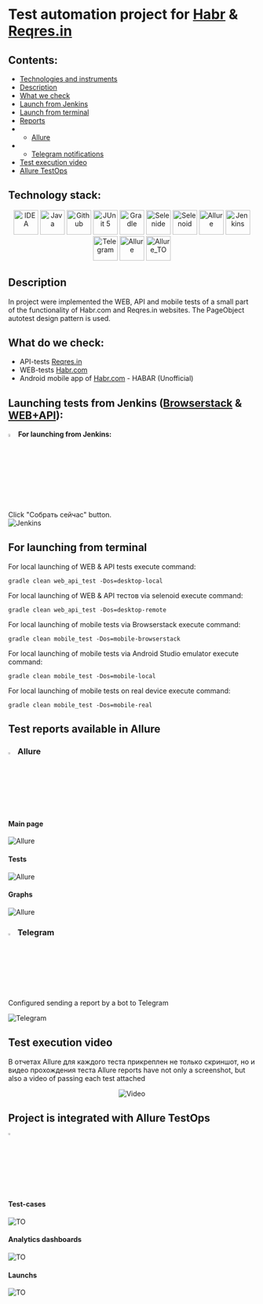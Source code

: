 # Test automation project for <a target="_blank" href="https://habr.com/">Habr</a> & <a target="_blank" href="https://reqres.in/">Reqres.in</a>

## Contents:
- [Technologies and instruments](#gear)
- [Description](#description)
- [What we check](#check_mark)
- [Launch from Jenkins](#jenkins)
- [Launch from terminal](#terminal)
- [Reports](#reports)
- - [Allure](#allure)
- - [Telegram notifications](#telegram)
- [Test execution video](#test_video)
- [Allure TestOps](#testops)

## <b id="gear">Technology stack:</b>

<p align="center">
<img src="src/test/resources/img/logo/Idea.svg" width="50" height="50"  alt="IDEA"/>
<img src="src/test/resources/img/logo/Java.svg" width="50" height="50"  alt="Java"/>
<img src="src/test/resources/img/logo/GitHub.svg" width="50" height="50"  alt="Github"/>
<img src="src/test/resources/img/logo/Junit5.svg" width="50" height="50"  alt="JUnit 5"/>
<img src="src/test/resources/img/logo/Gradle.svg" width="50" height="50"  alt="Gradle"/>
<img src="src/test/resources/img/logo/Selenide.svg" width="50" height="50"  alt="Selenide"/>
<img src="src/test/resources/img/logo/Selenoid.svg" width="50" height="50"  alt="Selenoid"/>
<img src="src/test/resources/img/logo/Allure.svg" width="50" height="50"  alt="Allure"/>
<img src="src/test/resources/img/logo/Jenkins.svg" width="50" height="50"  alt="Jenkins"/>
<img src="src/test/resources/img/logo/Telegram.svg" width="50" height="50"  alt="Telegram"/>
<img src="src/test/resources/img/logo/Allure.svg" width="50" height="50"  alt="Allure"/>
<img src="src/test/resources/img/logo/Allure_TO.svg" width="50" height="50"  alt="Allure_TO"/>
</p>

## <b id="description">Description</b>
In project were implemented the WEB, API and mobile tests of a small part of the functionality of Habr.com and Reqres.in websites. The PageObject autotest design pattern is used.

## <b id="check_mark">What do we check:</b>
- API-tests <a href=reqres.in>Reqres.in</a>
- WEB-tests <a href=habr.com>Habr.com</a>
- Android mobile app of <a href=habr.com>Habr.com</a> - HABAR (Unofficial)

## Launching tests from Jenkins (<a href=https://jenkins.autotests.cloud/job/aleksei-perchukov-Diploma-Browserstack/>Browserstack</a>  & <a href=https://jenkins.autotests.cloud/job/aleksei-perchukov-Diploma-Desktop/>WEB+API</a>): 

<p><img width="4%" title="Jenkins" src="src/test/resources/img/logo/Jenkins.svg"><b id="jenkins">For launching from Jenkins:</b>
<br>Click "Собрать сейчас" button.
<br>
<img src="src/test/resources/img/screen/Jenkins-run.jpg" alt="Jenkins"/>

## <b id="terminal">For launching from terminal</b>

For local launching of WEB & API tests execute command:
```
gradle clean web_api_test -Dos=desktop-local
```

For local launching of  WEB & API тестов via selenoid execute command:
```
gradle clean web_api_test -Dos=desktop-remote
```

For local launching of mobile tests via Browserstack execute command:
```
gradle clean mobile_test -Dos=mobile-browserstack
```

For local launching of mobile tests via Android Studio emulator execute command:
```
gradle clean mobile_test -Dos=mobile-local
```

For local launching of mobile tests on real device execute command:
```
gradle clean mobile_test -Dos=mobile-real
```

## <b id="reports">Test reports available in Allure</b>

### <b id="allure"><img width="3%" title="Allure" src="src/test/resources/img/logo/Allure.svg"> Allure</b>

#### Main page

<img src="src/test/resources/img/screen/AllureMain.jpg" alt="Allure"/>

#### Tests

<img src="src/test/resources/img/screen/AllureGraph.jpg" alt="Allure"/>

#### Graphs

<img src="src/test/resources/img/screen/AllureTests.jpg" alt="Allure"/>

### <img width="3%" title="Telegram" src="src/test/resources/img/logo/Telegram.svg" id="telegram"> Telegram

Configured sending a report by a bot to Telegram

<img src="src/test/resources/img/screen/Bot.jpg" alt="Telegram"/>

## <b id="test_video">Test execution video</b>

В отчетах Allure для каждого теста прикреплен не только скриншот, но и видео прохождения теста
Allure reports have not only a screenshot, but also a video of passing each test attached

<p align="center">
  <img title="Video" src="src/test/resources/img/gif/test.gif">
</p>

## <b id="testops">Project is integrated with Allure TestOps</b>
<img width="3%" title="Allure" src="src/test/resources/img/logo/Allure_TO.svg"> 

#### Test-cases

<img src="src/test/resources/img/screen/TOTest.jpg" alt="TO"/>

#### Analytics dashboards

<img src="src/test/resources/img/screen/TODash.jpg" alt="TO"/>

#### Launchs

<img src="src/test/resources/img/screen/TOLaunch.jpg" alt="TO"/>

